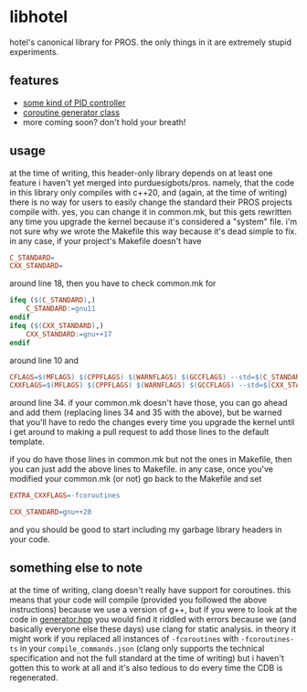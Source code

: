 # libhotel

hotel's canonical library for PROS. the only things in it are extremely stupid experiments.

## features

- [some kind of PID controller](include/hotel/pid.hpp)
- [coroutine generator class](include/hotel/coro/generator.hpp)
- more coming soon? don't hold your breath!

## usage

at the time of writing, this header-only library depends on at least one feature i haven't yet merged into purduesigbots/pros.
namely, that the code in this library only compiles with c++20, and (again, at the time of writing) there is no way for 
users to easily change the standard their PROS projects compile with. yes, you can change it in common.mk, but this gets
rewritten any time you upgrade the kernel because it's considered a "system" file.
i'm not sure why we wrote the Makefile this way because it's dead simple to fix. in any case, if your project's Makefile
doesn't have

```makefile
C_STANDARD=
CXX_STANDARD=
```

around line 18, then you have to check common.mk for

```makefile
ifeq ($(C_STANDARD),)
	C_STANDARD:=gnu11
endif
ifeq ($(CXX_STANDARD),)
	CXX_STANDARD:=gnu++17
endif
```

around line 10 and

```makefile
CFLAGS=$(MFLAGS) $(CPPFLAGS) $(WARNFLAGS) $(GCCFLAGS) --std=$(C_STANDARD)
CXXFLAGS=$(MFLAGS) $(CPPFLAGS) $(WARNFLAGS) $(GCCFLAGS) --std=$(CXX_STANDARD)
```

around line 34. if your common.mk doesn't have those, you can go ahead and add them (replacing lines 34 and 35 with the
above), but be warned that you'll have to redo the changes every time you upgrade the kernel until i get around to making
a pull request to add those lines to the default template.

if you do have those lines in common.mk but not the ones in Makefile, then you can just add the above lines to Makefile.
in any case, once you've modified your common.mk (or not) go back to the Makefile and set

```makefile
EXTRA_CXXFLAGS=-fcoroutines

CXX_STANDARD=gnu++20
```

and you should be good to start including my garbage library headers in your code.

## something else to note

at the time of writing, clang doesn't really have support for coroutines. this means that your code will compile
(provided you followed the above instructions) because we use a version of g++, but if you were to look at the code in
[generator.hpp](include/hotel/coro/generator.hpp) you would find it riddled with errors because we (and basically
everyone else these days) use clang for static analysis. in theory it might work if you replaced all instances of
`-fcoroutines` with `-fcoroutines-ts` in your `compile_commands.json` (clang only supports the technical specification
and not the full standard at the time of writing) but i haven't gotten this to work at all and it's also tedious to do
every time the CDB is regenerated.